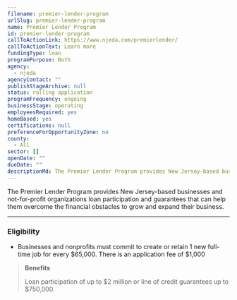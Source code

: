 ```yaml
---
filename: premier-lender-program
urlSlug: premier-lender-program
name: Premier Lender Program
id: premier-lender-program
callToActionLink: https://www.njeda.com/premierlender/
callToActionText: Learn more
fundingType: loan
programPurpose: Both
agency:
  - njeda
agencyContact: ""
publishStageArchive: null
status: rolling application
programFrequency: ongoing
businessStage: operating
employeesRequired: yes
homeBased: yes
certifications: null
preferenceForOpportunityZone: no
county:
  - All
sector: []
openDate: ""
dueDate: ""
descriptionMd: The Premier Lender Program provides New Jersey-based businesses and not-for-profit organizations loan participation and guarantees that can help them overcome the financial obstacles to grow and expand their business.
---
```


The Premier Lender Program provides New Jersey-based businesses and not-for-profit organizations loan participation and guarantees that can help them overcome the financial obstacles to grow and expand their business.

---

### Eligibility

- Businesses and nonprofits must commit to create or retain 1 new full-time job for every $65,000. There is an application fee of $1,000

> **Benefits**
>
> Loan participation of up to $2 million or line of credit guarantees up to $750,000.
